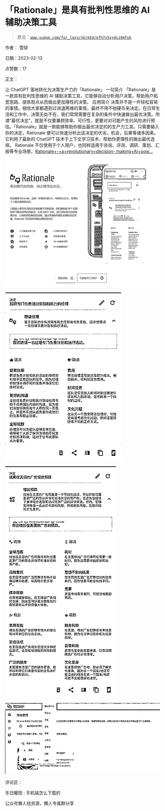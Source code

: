 # 「Rationale」是具有批判性思维的 AI 辅助决策工具

> 原文：[`www.yuque.com/for_lazy/xkrm14/efh7v5xydcz4mfuk`](https://www.yuque.com/for_lazy/xkrm14/efh7v5xydcz4mfuk)



作者： 雪球



日期：2023-02-13



点赞数：17



正文：



让 ChatGPT 落地转化为决策生产力的「Rationale」 一句简介 「Rationale」是一款具有批判性思维的 AI 辅助决策工具，它能够自动分析用户决策，帮助用户拓宽思路、提炼观点从而做出更加理性的决策。 应用简介 决策并不是一件轻松容易的事情。相信大家都遇到过进退两难的事情，最终不得不抛硬币来决定。在日常生活和工作中，决策无处不在，我们常常需要在复杂的条件中快速做出最优决策。所谓“最优决定”，就是不仅要兼顾效率、可行性，更要对对可能产生的风险进行预估。「Rationale」就是一款能够帮助你做出最优决定的的生产力工具。只需要输入你的决定，Rationale 便可以快速分析出该决定的优劣，机会，后果等诸多因素。它利用了最新的 ChatGPT 技术于上下文学习技术，帮助你更理性的做出最优选择。 Rationale 不仅使用于个人用户，也同样适用于咨询、评测、调研、策划、汇报等专业场景。[Rationale+-+a+revolutionary+decision- making+AI+pow...](https://rationale.jina.ai/)



![](img/4accdc53fbaa0ad91629ca37cfb1f845.png)  

![](img/326b052945052425651dda89fbe6c4b0.png)  

![](img/d77d91aac10e2437d059d3a9d6ceafcf.png)  

![](img/faa322275baa061895bf75546c169185.png)  

评论区：



冬日暖阳 : 手机端怎么下载的



公众号懒人找资源，懒人专属群分享

</ne-p></ne-p></ne-p></ne-p>